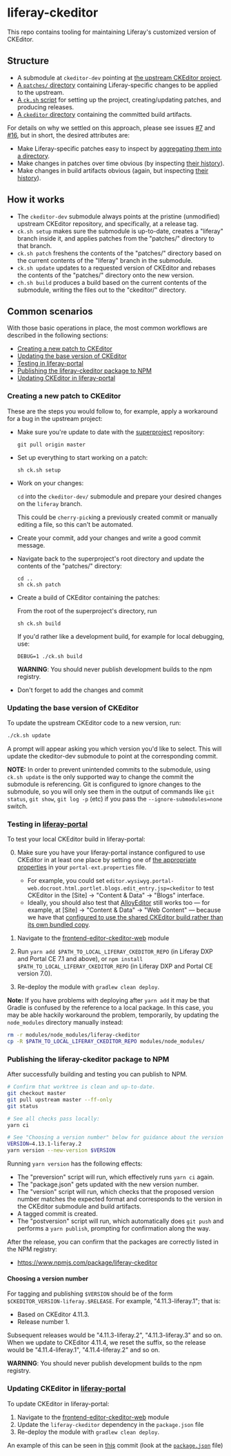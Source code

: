 # liferay-ckeditor

This repo contains tooling for maintaining Liferay's customized version of CKEditor.

## Structure

- A submodule at `ckeditor-dev` pointing at [the upstream CKEditor project](https://github.com/ckeditor/ckeditor4).
- [A `patches/` directory](https://github.com/liferay/liferay-ckeditor/tree/master/patches) containing Liferay-specific changes to be applied to the upstream.
- [A `ck.sh` script](https://github.com/liferay/liferay-ckeditor/blob/master/ck.sh) for setting up the project, creating/updating patches, and producing releases.
- [A `ckeditor` directory](https://github.com/liferay/liferay-ckeditor/tree/master/ckeditor) containing the committed build artifacts.

For details on why we settled on this approach, please see issues [#7](https://github.com/liferay/liferay-ckeditor/issues/7) and [#16](https://github.com/liferay/liferay-ckeditor/issues/16), but in short, the desired attributes are:

- Make Liferay-specific patches easy to inspect by [aggregating them into a directory](https://github.com/liferay/liferay-ckeditor/tree/master/patches).
- Make changes in patches over time obvious (by inspecting [their history](https://github.com/liferay/liferay-ckeditor/commits/master/patches)).
- Make changes in build artifacts obvious (again, but inspecting [their history](https://github.com/liferay/liferay-ckeditor/commits/master/ckeditor)).

## How it works

- The `ckeditor-dev` submodule always points at the pristine (unmodified) upstream CKEditor repository, and specifically, at a release tag.
- `ck.sh setup` makes sure the submodule is up-to-date, creates a "liferay" branch inside it, and applies patches from the "patches/" directory to that branch.
- `ck.sh patch` freshens the contents of the "patches/" directory based on the current contents of the "liferay" branch in the submodule.
- `ck.sh update` updates to a requested version of CKEditor and rebases the contents of the "patches/" directory onto the new version.
- `ch.sh build` produces a build based on the current contents of the submodule, writing the files out to the "ckeditor/" directory.

## Common scenarios

With those basic operations in place, the most common workflows are described in the following sections:

- [Creating a new patch to CKEditor](#creating-a-new-patch-to-ckeditor)
- [Updating the base version of CKEditor](#updating-the-base-version-of-ckeditor)
- [Testing in liferay-portal](#testing-in-liferay-portal)
- [Publishing the liferay-ckeditor package to NPM](#publishing-the-liferay-ckeditor-package-to-npm)
- [Updating CKEditor in liferay-portal](#updating-ckeditor-in-liferay-portal)

### Creating a new patch to CKEditor

These are the steps you would follow to, for example, apply a workaround for a bug in the upstream project:

- Make sure you're update to date with the [superproject](https://github.com/liferay/liferay-ckeditor) repository:

      git pull origin master

- Set up everything to start working on a patch:

      sh ck.sh setup

- Work on your changes:

  `cd` into the `ckeditor-dev/` submodule and prepare your desired changes on the `liferay` branch.

  This could be `cherry-pick`ing a previously created commit or manually editing a file, so this can't be automated.

- Create your commit, add your changes and write a good commit message.

- Navigate back to the superproject's root directory and update the contents of the "patches/" directory:

      cd ..
      sh ck.sh patch

- Create a build of CKEditor containing the patches:

  From the root of the superproject's directory, run

      sh ck.sh build

  If you'd rather like a development build, for example for local debugging, use:

      DEBUG=1 ./ck.sh build

  **WARNING**: You should never publish development builds to the npm registry.

- Don't forget to add the changes and commit

### Updating the base version of CKEditor

To update the upstream CKEditor code to a new version, run:

```sh
./ck.sh update
```

A prompt will appear asking you which version you'd like to select. This will update the ckeditor-dev submodule to point at the corresponding commit.

**NOTE:** In order to prevent unintended commits to the submodule, using `ck.sh update` is the only supported way to change the commit the submodule is referencing. Git is configured to ignore changes to the submodule, so you will only see them in the output of commands like `git status`, `git show`, `git log -p` (etc) if you pass the `--ignore-submodules=none` switch.

### Testing in [liferay-portal](https://github.com/liferay/liferay-portal)

To test your local CKEditor build in liferay-portal:

0. Make sure you have your liferay-portal instance configured to use CKEditor in at least one place by setting one of [the appropriate properties](https://github.com/liferay/liferay-portal/blob/c9a9b9f196b1f1dd5cf83cddf6bf1f1f8c9ff814/portal-impl/src/portal.properties#L5490-L5499) in your `portal-ext.properties` file.

   - For example, you could set `editor.wysiwyg.portal-web.docroot.html.portlet.blogs.edit_entry.jsp=ckeditor` to test CKEditor in the [Site] → "Content & Data" → "Blogs" interface.
   - Ideally, you should also test that [AlloyEditor](AlloyEditor) still works too &mdash; for example, at [Site] → "Content & Data" → "Web Content" &mdash; because we have that [configured to use the shared CKEditor build rather than its own bundled copy](https://github.com/liferay/liferay-portal/blob/c9a9b9f196b1f1dd5cf83cddf6bf1f1f8c9ff814/modules/apps/frontend-editor/frontend-editor-alloyeditor-web/src/main/resources/META-INF/resources/resources.jsp#L37-L39).

1. Navigate to the [frontend-editor-ckeditor-web](https://github.com/liferay/liferay-portal/tree/master/modules/apps/frontend-editor/frontend-editor-ckeditor-web) module
1. Run `yarn add $PATH_TO_LOCAL_LIFERAY_CKEDITOR_REPO` (in Liferay DXP and Portal CE 7.1 and above), or `npm install $PATH_TO_LOCAL_LIFERAY_CKEDITOR_REPO` (in Liferay DXP and Portal CE version 7.0).
1. Re-deploy the module with `gradlew clean deploy`.

**Note:** If you have problems with deploying after `yarn add` it may be that Gradle is confused by the reference to a local package. In this case, you may be able hackily workaround the problem, temporarily, by updating the `node_modules` directory manually instead:

```sh
rm -r modules/node_modules/liferay-ckeditor
cp -R $PATH_TO_LOCAL_LIFERAY_CKEDITOR_REPO modules/node_modules/
```

### Publishing the liferay-ckeditor package to NPM

After successfully building and testing you can publish to NPM.

```sh
# Confirm that worktree is clean and up-to-date.
git checkout master
git pull upstream master --ff-only
git status

# See all checks pass locally:
yarn ci

# See "Choosing a version number" below for guidance about the version number:
VERSION=4.13.1-liferay.2
yarn version --new-version $VERSION
```

Running `yarn version` has the following effects:

- The "preversion" script will run, which effectively runs `yarn ci` again.
- The "package.json" gets updated with the new version number.
- The "version" script will run, which checks that the proposed version number matches the expected format and corresponds to the version in the CKEditor submodule and build artifacts.
- A tagged commit is created.
- The "postversion" script will run, which automatically does `git push` and performs a `yarn publish`, prompting for confirmation along the way.

After the release, you can confirm that the packages are correctly listed in the NPM registry:

- https://www.npmjs.com/package/liferay-ckeditor

#### Choosing a version number

For tagging and publishing `$VERSION` should be of the form `$CKEDITOR_VERSION-liferay.$RELEASE`. For example, "4.11.3-liferay.1"; that is:

- Based on CKEditor 4.11.3.
- Release number 1.

Subsequent releases would be "4.11.3-liferay.2", "4.11.3-liferay.3" and so on. When we update to CKEditor 4.11.4, we reset the suffix, so the release would be "4.11.4-liferay.1", "4.11.4-liferay.2" and so on.

**WARNING**: You should never publish development builds to the npm registry.

### Updating CKEditor in [liferay-portal](https://github.com/liferay/liferay-portal)

To update CKEditor in liferay-portal:

1. Navigate to the [frontend-editor-ckeditor-web](https://github.com/liferay/liferay-portal/tree/master/modules/apps/frontend-editor/frontend-editor-ckeditor-web) module
2. Update the `liferay-ckeditor` dependency in the `package.json` file
3. Re-deploy the module with `gradlew clean deploy`.

An example of this can be seen in [this](https://github.com/liferay/liferay-portal/commit/5b2ae3732d96f7f0dec6d35cb4de99f9d389c248) commit (look at the [`package.json`](https://github.com/liferay/liferay-portal/blob/5b2ae3732d96f7f0dec6d35cb4de99f9d389c248/modules/apps/frontend-editor/frontend-editor-ckeditor-web/package.json) file)
